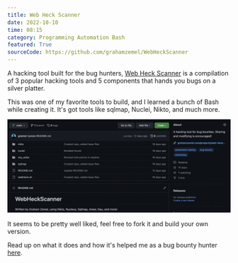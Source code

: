```yaml
---
title: Web Heck Scanner
date: 2022-10-10
time: 08:15
category: Programming Automation Bash
featured: True
sourceCode: https://github.com/grahamzemel/WebHeckScanner
---
```

A hacking tool built for the bug hunters, [Web Heck Scanner](https://github.com/grahamzemel/WebHeckScanner) is a compilation of 3 popular hacking tools and 5 components that hands you bugs on a silver platter. 

This was one of my favorite tools to build, and I learned a bunch of Bash while creating it. It's got tools like sqlmap, Nuclei, Nikto, and much more.

![webheckscanner](./webheckscanner.png)

It seems to be pretty well liked, feel free to fork it and build your own version.

Read up on what it does and how it's helped me as a bug bounty hunter [here](https://medium.com/the-gray-area/finding-p1-vulnerabilities-tools-resources-32bb2e7a52fb).

